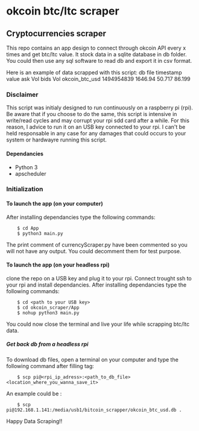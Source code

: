 # okcoin btc/ltc scraper
## Cryptocurrencies scraper

This repo contains an app design to connect through okcoin API every x times and get btc/ltc value.
It stock data in a sqlite database in db folder. You could then use any sql software to read db and export it in csv format.

Here is an example of data scrapped with this script:
db file	       timestamp  value   ask Vol  bids Vol
okcoin_btc_usd 1494954839 1646.94 50.717   86.199

### Disclaimer
This script was initialy designed to run continuously on a raspberry pi (rpi). 
Be aware that if you choose to do the same, this script is intensive in write/read cycles and may corrupt your rpi sdd card after a while. For this reason, I advice to run it on an USB key connected to your rpi. 
I can't be held responsable in any case for any damages that could occurs to your system or hardwayre running this script.

#### Dependancies
- Python 3
- apscheduler


### Initialization

#### To launch the app (on your computer)
After installing dependancies type the following commands:

		$ cd App
		$ python3 main.py

The print comment of currencyScraper.py have been commented so you will not have any output.
You could decomment them for test purpose.

#### To launch the app (on your headless rpi)
clone the repo on a USB key and plug it to your rpi. Connect trought ssh to your rpi and install dependancies.
After installing dependancies type the following commands:

		$ cd <path to your USB key>
		$ cd okcoin_scraper/App
		$ nohup python3 main.py

You could now close the terminal and live your life while scrapping btc/ltc data.

##### Get back db from a headless rpi

To download db files, open a terminal on your computer and type the following command after filling <variable> tag:

		$ scp pi@<rpi_ip_adress>:<path_to_db_file> <location_where_you_wanna_save_it> 

An example could be :

		$ scp pi@192.168.1.141:/media/usb1/bitcoin_scrapper/okcoin_btc_usd.db .


Happy Data Scraping!!


